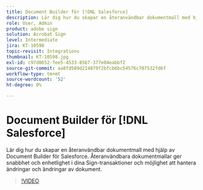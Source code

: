 ```yaml
---
title: Document Builder för [!DNL Salesforce]
description: Lär dig hur du skapar en återanvändbar dokumentmall med hjälp av Document Builder för Salesforce
role: User, Admin
product: adobe sign
solution: Acrobat Sign
level: Intermediate
jira: KT-10598
topic-revisit: Integrations
thumbnail: KT-10598.jpg
exl-id: c97d0652-fee5-4533-8567-377e04eabbf2
source-git-commit: aa8fd589d214879f2bfcb6bc54576c707532fd6f
workflow-type: tm+mt
source-wordcount: '52'
ht-degree: 0%

---
```


# Document Builder för [!DNL Salesforce]

Lär dig hur du skapar en återanvändbar dokumentmall med hjälp av Document Builder för Salesforce. Återanvändbara dokumentmallar ger snabbhet och enhetlighet i dina Sign-transaktioner och möjlighet att hantera ändringar och ändringar av dokument.

>[!VIDEO](https://video.tv.adobe.com/v/3409414?quality=12&learn=on&hidetitle=true)
